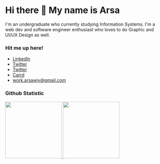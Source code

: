 # Hi there 👋 My name is Arsa

I'm an undergraduate who currently studying Information Systems.
I'm a web dev and software engineer enthusiast who loves to do Graphic and UI/UX Design as well.

### Hit me up here!
- <a href="https://linkedin.com/in/arsawjy/">LinkedIn</a>
- <a href="https://twitter/arsaswork">Twitter</a>
- <a href="https://www.behance.net/arsawjy">Twitter</a>
- <a href="arsawjy.carrd.co">Carrd</a>
- work.arsawjy@gmail.com

### Github Statistic
<p align="left">
<a href="https://github.com/arsawjy">
  <img height="180em" src="https://github-readme-stats-eight-theta.vercel.app/api?username=arsawjy&show_icons=true&theme=algolia&include_all_commits=true&count_private=true"/>
  <img height="180em" src="https://github-readme-stats-eight-theta.vercel.app/api/top-langs/?username=arsawjy&layout=compact&langs_count=8&theme=algolia"/>
</a>
</p>

<!--
**arsawjy/arsawjy** is a ✨ _special_ ✨ repository because its `README.md` (this file) appears on your GitHub profile.

Here are some ideas to get you started:

- 🔭 I’m currently working on ...
- 🌱 I’m currently learning ...
- 👯 I’m looking to collaborate on ...
- 🤔 I’m looking for help with ...
- 💬 Ask me about ...
- 📫 How to reach me: ...
- 😄 Pronouns: ...
- ⚡ Fun fact: ...
-->
